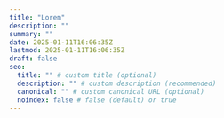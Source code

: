 ```yaml
---
title: "Lorem"
description: ""
summary: ""
date: 2025-01-11T16:06:35Z
lastmod: 2025-01-11T16:06:35Z
draft: false
seo:
  title: "" # custom title (optional)
  description: "" # custom description (recommended)
  canonical: "" # custom canonical URL (optional)
  noindex: false # false (default) or true
---
```

